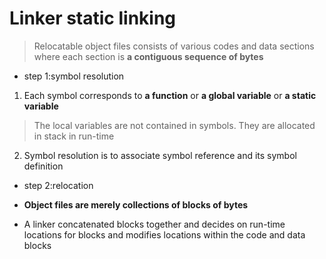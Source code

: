 # Linker static linking
> Relocatable object files consists of various codes and data sections where each section is **a contiguous sequence of bytes**

* step 1:symbol resolution
1. Each symbol corresponds to **a function** or **a global variable** or **a static variable**
> The local variables are not contained in symbols. They are allocated in stack in run-time

2. Symbol resolution is to associate symbol reference and its symbol definition

* step 2:relocation

* **Object files are merely collections of blocks of bytes**
* A linker concatenated blocks together and decides on run-time locations for blocks and modifies locations within the code and data blocks